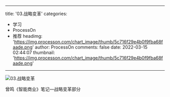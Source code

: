 
---
title: '03.战略变革'
categories: 
 - 学习
 - ProcessOn
 - 推荐
headimg: 'https://img.processon.com/chart_image/thumb/5c716f29e4b0f9fba68faade.png'
author: ProcessOn
comments: false
date: 2022-03-15 02:44:07
thumbnail: 'https://img.processon.com/chart_image/thumb/5c716f29e4b0f9fba68faade.png'
---

<div>   
<img class="thumb" alt="03.战略变革" src="https://img.processon.com/chart_image/thumb/5c716f29e4b0f9fba68faade.png" referrerpolicy="no-referrer">
<p>曾鸣《智能商业》笔记—战略变革部分</p>  
</div>
            